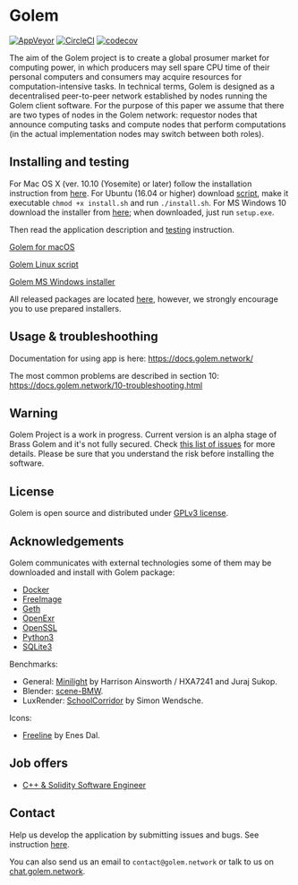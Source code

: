 # Golem

[![AppVeyor](https://ci.appveyor.com/api/projects/status/ieb6fm74e0f74qm1?svg=true)](https://ci.appveyor.com/project/golemfactory/golem)
[![CircleCI](https://circleci.com/gh/golemfactory/golem.svg?style=shield)](https://circleci.com/gh/golemfactory/golem)
[![codecov](https://codecov.io/gh/golemfactory/golem/branch/develop/graph/badge.svg)](https://codecov.io/gh/golemfactory/golem)

The aim of the Golem project is to create a global prosumer market for computing power, in which
producers may sell spare CPU time of their personal computers and consumers may acquire resources
for computation-intensive tasks. In technical terms, Golem is designed as a decentralised peer-to-peer
network established by nodes running the Golem client software. For the purpose of this paper we assume
that there are two types of nodes in the Golem network: requestor nodes that announce computing
tasks and compute nodes that perform computations (in the actual implementation nodes may switch
between both roles).

## Installing and testing

For Mac OS X (ver. 10.10 (Yosemite) or later) follow the installation instruction from [here](https://github.com/golemfactory/homebrew-golem).
For Ubuntu (16.04 or higher) download [script](https://raw.githubusercontent.com/golemfactory/golem/develop/Installer/Installer_Linux/install.sh), make it executable `chmod +x install.sh` and run `./install.sh`.
For MS Windows 10 download the installer from [here](https://github.com/golemfactory/golem/releases/); when downloaded, just run `setup.exe`.

Then read the application description and [testing](https://github.com/golemfactory/golem/wiki/Testing) instruction.

[Golem for macOS](https://github.com/golemfactory/homebrew-golem)

[Golem Linux script](https://raw.githubusercontent.com/golemfactory/golem/develop/Installer/Installer_Linux/install.sh)

[Golem MS Windows installer](https://github.com/golemfactory/golem/releases/)

All released packages are located [here](https://github.com/golemfactory/golem/releases), however, we strongly encourage you to use prepared installers.

## Usage & troubleshoothing

Documentation for using app is here: https://docs.golem.network/

The most common problems are described in section 10: https://docs.golem.network/10-troubleshooting.html

## Warning

Golem Project is a work in progress. Current version is an alpha stage of Brass Golem and it's not fully secured. Check [this list of issues](https://github.com/golemfactory/golem/labels/security) for more details.
Please be sure that you understand the risk before installing the software.

## License

Golem is open source and distributed under [GPLv3 license](https://www.gnu.org/licenses/gpl-3.0.html).

## Acknowledgements

Golem communicates with external technologies some of them may be downloaded and install with Golem package:
* [Docker](https://www.docker.com/)
* [FreeImage](http://freeimage.sourceforge.net/)
* [Geth](https://github.com/ethereum/go-ethereum/wiki/geth)
* [OpenExr](http://www.openexr.com/)
* [OpenSSL](https://www.openssl.org/)
* [Python3](https://www.python.org/)
* [SQLite3](https://sqlite.org/index.html)

Benchmarks:
* General: [Minilight](http://www.hxa.name/minilight) by Harrison Ainsworth / HXA7241 and Juraj Sukop.
* Blender: [scene-BMW](https://www.blender.org/download/demo-files/).
* LuxRender: [SchoolCorridor](http://www.luxrender.net/wiki/Show-off_pack) by Simon Wendsche.

Icons:
* [Freeline](https://www.iconfinder.com/iconsets/freeline) by Enes Dal.

## Job offers

- [C++ & Solidity Software Engineer](docs/jobs/cpp_and_solidity_software_engineer.md)

## Contact  

Help us develop the application by submitting issues and bugs. See instruction
[here](https://github.com/golemfactory/golem/wiki/Testing).

You can also send us an email to `contact@golem.network` or talk to us on [chat.golem.network](https://chat.golem.network).
